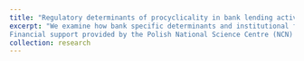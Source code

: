 ```yaml
---
title: "Regulatory determinants of procyclicality in bank lending activity"
excerpt: "We examine how bank specific determinants and institutional factors affect the procyclicality of loan loss provisions and the association between bank lending and bank capital. We also explain whether bank lending, bank capital and loan loss provisions are empirically related by checking if lending of banks, whose loan loss provisions are more procyclical or who do not apply income smoothing, is more capital constrained during recessionary periods. 
Financial support provided by the Polish National Science Centre (NCN) (No. DEC-2012/05/D/HS4/01356)"
collection: research
---
```


